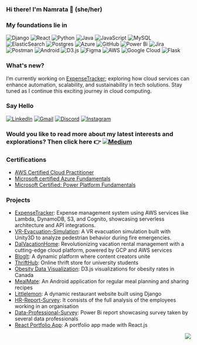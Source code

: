 ### Hi there! I'm Namrata 👋 (she/her)

### My foundations lie in    
![Django](https://img.shields.io/badge/django-%23092E20.svg?style=for-the-badge&logo=django&logoColor=white) ![React](https://img.shields.io/badge/react-%2320232a.svg?style=for-the-badge&logo=react&logoColor=%2361DAFB) ![Python](https://img.shields.io/badge/python-3670A0?style=for-the-badge&logo=python&logoColor=ffdd54) ![Java](https://img.shields.io/badge/java-%23ED8B00.svg?style=for-the-badge&logo=openjdk&logoColor=white) ![JavaScript](https://img.shields.io/badge/javascript-%23323330.svg?style=for-the-badge&logo=javascript&logoColor=%23F7DF1E) ![MySQL](https://img.shields.io/badge/mysql-%2300f.svg?style=for-the-badge&logo=mysql&logoColor=white)    ![ElasticSearch](https://img.shields.io/badge/-ElasticSearch-005571?style=for-the-badge&logo=elasticsearch) ![Postgres](https://img.shields.io/badge/postgres-%23316192.svg?style=for-the-badge&logo=postgresql&logoColor=white) ![Azure](https://img.shields.io/badge/azure-%230072C6.svg?style=for-the-badge&logo=microsoftazure&logoColor=white) ![GitHub](https://img.shields.io/badge/github-%23121011.svg?style=for-the-badge&logo=github&logoColor=white) ![Power Bi](https://img.shields.io/badge/power_bi-F2C811?style=for-the-badge&logo=powerbi&logoColor=black) ![Jira](https://img.shields.io/badge/jira-%230A0FFF.svg?style=for-the-badge&logo=jira&logoColor=white) ![Postman](https://img.shields.io/badge/Postman-FF6C37?style=for-the-badge&logo=postman&logoColor=white) ![Android](https://img.shields.io/badge/Android_Studio-3DDC84?style=for-the-badge&logo=android-studio&logoColor=white) ![D3.js](https://img.shields.io/badge/d3%20js-F9A03C?style=for-the-badge&logo=d3.js&logoColor=white) ![Figma](https://img.shields.io/badge/Figma-F24E1E?style=for-the-badge&logo=figma&logoColor=white) ![AWS](https://img.shields.io/badge/AWS-%23FF9900.svg?style=for-the-badge&logo=amazon-aws&logoColor=white) ![Google Cloud](https://img.shields.io/badge/GoogleCloud-%234285F4.svg?style=for-the-badge&logo=google-cloud&logoColor=white) ![Flask](https://img.shields.io/badge/flask-%23000.svg?style=for-the-badge&logo=flask&logoColor=white)

### What's new?
I’m currently working on [ExpenseTracker](https://github.com/namratabhaumik/ExpenseTracker); exploring how cloud services can enhance automation, scalability, and sustainability in tech solutions. Stay tuned as I continue this exciting journey in cloud computing.

### Say Hello  
[![LinkedIn](https://img.shields.io/badge/LinkedIn-0077B5?style=for-the-badge&logo=linkedin&logoColor=white)](https://www.linkedin.com/in/namratabhaumik/)    [![Gmail](https://img.shields.io/badge/Gmail-D14836?style=for-the-badge&logo=gmail&logoColor=white)](mailto:namratabhaumik16@gmail.com)    [![Discord](https://img.shields.io/badge/Discord-%235865F2.svg?style=for-the-badge&logo=discord&logoColor=white)](https://discordapp.com/users/namrata2599)    [![Instagram](https://img.shields.io/badge/Instagram-E4405F?style=for-the-badge&logo=instagram&logoColor=white)](https://www.instagram.com/missing.nemo/)    

### Would you like to read more about my latest interests and explorations? Then click here 👉 [![Medium](https://img.shields.io/badge/Medium-12100E?style=for-the-badge&logo=medium&logoColor=white)](https://namrata-bhaumik.medium.com/)

### Certifications
  - [AWS Certified Cloud Practitioner](https://www.credly.com/badges/8cceb83b-b7e4-42f8-8a71-20bf2ad712b2/linked_in_profile)
  - [Microsoft certified Azure Fundamentals](https://www.credly.com/badges/1aab900c-d79f-4b18-93ab-7d1768217c7b/public_url)
  - [Microsoft Certified: Power Platform Fundamentals](https://www.credly.com/badges/c16b4879-0e08-46af-b834-7b8e0144250e/public_url)

### Projects
  - [ExpenseTracker](https://github.com/namratabhaumik/ExpenseTracker): Expense management system using AWS services like Lambda, DynamoDB, S3, and Cognito, showcasing serverless architecture and API integrations.
  - [VR-Evacuation-Simulation](https://github.com/namratabhaumik/VR-Evacuation-Simulation): A VR evacuation simulation built with Unity3D to analyze pedestrian behavior during fire emergencies.
  - [DalVacationHome](https://github.com/namratabhaumik/DalVacationHome): Revolutionizing vacation rental management with a cutting-edge cloud platform, powered by GCP and AWS services
  - [BlogIt](https://github.com/namratabhaumik/BlogIt): A dynamic platform where content creators unite
  - [ThriftHub](https://github.com/namratabhaumik/ThriftHub-Online-Thrift-Store): Online thrift store for university students
  - [Obesity Data Visualization](https://github.com/namratabhaumik/ObesityDataVisualization): D3.js visualizations for obesity rates in Canada
  - [MealMate](https://github.com/namratabhaumik/MealMate): An Android application for regular meal planning and sharing recipes
  - [Littlelemon](https://github.com/namratabhaumik/littlelemon/tree/branch_1): A dynamic restaurant website built using Django
  - [HR-Report-Survey](https://github.com/namratabhaumik/HR-Report-Survey): It consists of the full analysis of the employees working in an organisation
  - [Data-Professional-Survey](https://github.com/namratabhaumik/Data-Professional-Survey): Power Bi report showcasing survey taken by several data professionals
  - [React Portfolio App](https://github.com/namratabhaumik/React-Portfolio-App/tree/react_portfolio_app): A portfolio app made with React.js
  

<p align="right"><a href="https://visitcount.itsvg.in">
  <img src="https://visitcount.itsvg.in/api?id=namratabhaumikgithub&label=Profile%20Views&color=12&icon=5&pretty=true" />
</a></p>
